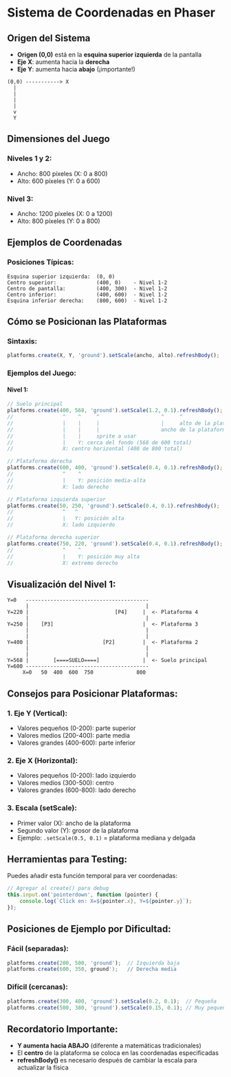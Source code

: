 # Sistema de Coordenadas en Phaser

## Origen del Sistema
- **Origen (0,0)** está en la **esquina superior izquierda** de la pantalla
- **Eje X**: aumenta hacia la **derecha**
- **Eje Y**: aumenta hacia **abajo** (¡importante!)

```
(0,0) -----------> X
  |
  |
  |
  |
  v
  Y
```

## Dimensiones del Juego

### Niveles 1 y 2:
- Ancho: 800 píxeles (X: 0 a 800)
- Alto: 600 píxeles (Y: 0 a 600)

### Nivel 3:
- Ancho: 1200 píxeles (X: 0 a 1200)
- Alto: 800 píxeles (Y: 0 a 800)

## Ejemplos de Coordenadas

### Posiciones Típicas:
```
Esquina superior izquierda:  (0, 0)
Centro superior:             (400, 0)    - Nivel 1-2
Centro de pantalla:          (400, 300)  - Nivel 1-2
Centro inferior:             (400, 600)  - Nivel 1-2
Esquina inferior derecha:    (800, 600)  - Nivel 1-2
```

## Cómo se Posicionan las Plataformas

### Sintaxis:
```javascript
platforms.create(X, Y, 'ground').setScale(ancho, alto).refreshBody();
```

### Ejemplos del Juego:

#### Nivel 1:
```javascript
// Suelo principal
platforms.create(400, 568, 'ground').setScale(1.2, 0.1).refreshBody();
//                ^    ^     ^                    ^     ^
//                |    |     |                    |     alto de la plataforma
//                |    |     |                    ancho de la plataforma  
//                |    |     sprite a usar
//                |    Y: cerca del fondo (568 de 600 total)
//                X: centro horizontal (400 de 800 total)

// Plataforma derecha
platforms.create(600, 400, 'ground').setScale(0.4, 0.1).refreshBody();
//                ^    ^
//                |    Y: posición media-alta
//                X: lado derecho

// Plataforma izquierda superior
platforms.create(50, 250, 'ground').setScale(0.4, 0.1).refreshBody();
//                ^   ^
//                |   Y: posición alta
//                X: lado izquierdo

// Plataforma derecha superior
platforms.create(750, 220, 'ground').setScale(0.4, 0.1).refreshBody();
//                ^    ^
//                |    Y: posición muy alta
//                X: extremo derecho
```

## Visualización del Nivel 1:

```
Y=0   ----------------------------------------
      |                                      |
Y=220 |                            [P4]     |  <- Plataforma 4
      |                                      |
Y=250 |    [P3]                             |  <- Plataforma 3
      |                                      |
      |                                      |
Y=400 |                        [P2]         |  <- Plataforma 2
      |                                      |
      |                                      |
Y=568 |        [====SUELO====]              |  <- Suelo principal
Y=600 ----------------------------------------
     X=0   50  400  600  750              800
```

## Consejos para Posicionar Plataformas:

### 1. **Eje Y (Vertical)**:
- Valores pequeños (0-200): parte superior
- Valores medios (200-400): parte media
- Valores grandes (400-600): parte inferior

### 2. **Eje X (Horizontal)**:
- Valores pequeños (0-200): lado izquierdo
- Valores medios (300-500): centro
- Valores grandes (600-800): lado derecho

### 3. **Escala (setScale)**:
- Primer valor (X): ancho de la plataforma
- Segundo valor (Y): grosor de la plataforma
- Ejemplo: `.setScale(0.5, 0.1)` = plataforma mediana y delgada

## Herramientas para Testing:

Puedes añadir esta función temporal para ver coordenadas:

```javascript
// Agregar al create() para debug
this.input.on('pointerdown', function (pointer) {
    console.log(`Click en: X=${pointer.x}, Y=${pointer.y}`);
});
```

## Posiciones de Ejemplo por Dificultad:

### Fácil (separadas):
```javascript
platforms.create(200, 500, 'ground');  // Izquierda baja
platforms.create(600, 350, ground');   // Derecha media
```

### Difícil (cercanas):
```javascript
platforms.create(300, 400, 'ground').setScale(0.2, 0.1);  // Pequeña
platforms.create(500, 380, 'ground').setScale(0.15, 0.1); // Muy pequeña y cerca
```

## Recordatorio Importante:
- **Y aumenta hacia ABAJO** (diferente a matemáticas tradicionales)
- El **centro** de la plataforma se coloca en las coordenadas especificadas
- **refreshBody()** es necesario después de cambiar la escala para actualizar la física
